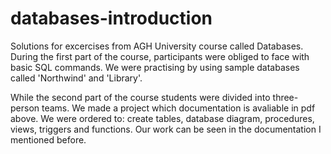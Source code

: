 # databases-introduction
Solutions for excercises from AGH University course called Databases. During the first part of the course, participants were obliged to face with basic SQL
commands. We were practising by using sample databases called 'Northwind' and 'Library'. 

While the second part of the course students were divided into three-person
teams. We made a project which documentation is avaliable in pdf above. We were ordered to: 
create tables, database diagram, procedures, views, triggers and functions. Our work can be seen in the documentation I mentioned before.
